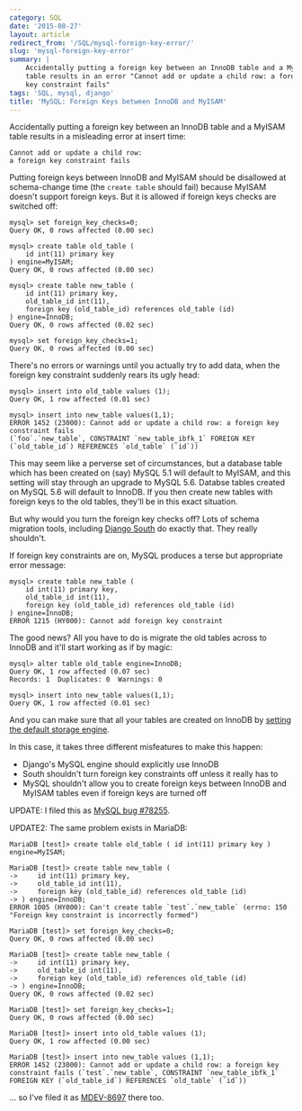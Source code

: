 ```yaml
---
category: SQL
date: '2015-08-27'
layout: article
redirect_from: '/SQL/mysql-foreign-key-error/'
slug: 'mysql-foreign-key-error'
summary: |
    Accidentally putting a foreign key between an InnoDB table and a MyISAM
    table results in an error "Cannot add or update a child row: a foreign
    key constraint fails"
tags: 'SQL, mysql, django'
title: 'MySQL: Foreign Keys between InnoDB and MyISAM'
---
```


Accidentally putting a foreign key between an InnoDB table and a MyISAM
table results in a misleading error at insert time:

    Cannot add or update a child row:
    a foreign key constraint fails

Putting foreign keys between InnoDB and MyISAM should be disallowed at
schema-change time (the `create table` should fail) because MyISAM
doesn't support foreign keys. But it is allowed if foreign keys checks
are switched off:

    mysql> set foreign_key_checks=0;
    Query OK, 0 rows affected (0.00 sec)

    mysql> create table old_table (
        id int(11) primary key
    ) engine=MyISAM;
    Query OK, 0 rows affected (0.00 sec)

    mysql> create table new_table (
        id int(11) primary key,
        old_table_id int(11),
        foreign key (old_table_id) references old_table (id)
    ) engine=InnoDB;
    Query OK, 0 rows affected (0.02 sec)

    mysql> set foreign_key_checks=1;
    Query OK, 0 rows affected (0.00 sec)

There's no errors or warnings until you actually try to add data, when
the foreign key constraint suddenly rears its ugly head:

    mysql> insert into old_table values (1);
    Query OK, 1 row affected (0.01 sec)

    mysql> insert into new_table values(1,1);
    ERROR 1452 (23000): Cannot add or update a child row: a foreign key constraint fails
    (`foo`.`new_table`, CONSTRAINT `new_table_ibfk_1` FOREIGN KEY (`old_table_id`) REFERENCES `old_table` (`id`))

This may seem like a perverse set of circumstances, but a database table
which has been created on (say) MySQL 5.1 will default to MyISAM, and
this setting will stay through an upgrade to MySQL 5.6. Databse tables
created on MySQL 5.6 will default to InnoDB. If you then create new
tables with foreign keys to the old tables, they'll be in this exact
situation.

But why would you turn the foreign key checks off? Lots of schema
migration tools, including [Django
South](https://south.readthedocs.org/en/latest/) do exactly that. They
really shouldn't.

If foreign key constraints are on, MySQL produces a terse but
appropriate error message:

    mysql> create table new_table (
        id int(11) primary key,
        old_table_id int(11),
        foreign key (old_table_id) references old_table (id)
    ) engine=InnoDB;
    ERROR 1215 (HY000): Cannot add foreign key constraint

The good news? All you have to do is migrate the old tables across to
InnoDB and it'll start working as if by magic:

    mysql> alter table old_table engine=InnoDB;
    Query OK, 1 row affected (0.07 sec)
    Records: 1  Duplicates: 0  Warnings: 0

    mysql> insert into new_table values(1,1);
    Query OK, 1 row affected (0.01 sec)

And you can make sure that all your tables are created on InnoDB by
[setting the default storage
engine](https://dev.mysql.com/doc/refman/5.5/en/server-system-variables.html#sysvar_default_storage_engine).

In this case, it takes three different misfeatures to make this happen:

-   Django's MySQL engine should explicitly use InnoDB
-   South shouldn't turn foreign key constraints off unless it really
    has to
-   MySQL shouldn't allow you to create foreign keys between InnoDB and
    MyISAM tables even if foreign keys are turned off

UPDATE: I filed this as [MySQL bug
\#78255](https://bugs.mysql.com/bug.php?id=78255).

UPDATE2: The same problem exists in MariaDB:

    MariaDB [test]> create table old_table ( id int(11) primary key ) engine=MyISAM;

    MariaDB [test]> create table new_table (
    ->     id int(11) primary key,
    ->     old_table_id int(11),
    ->     foreign key (old_table_id) references old_table (id)
    -> ) engine=InnoDB;
    ERROR 1005 (HY000): Can't create table `test`.`new_table` (errno: 150 "Foreign key constraint is incorrectly formed")

    MariaDB [test]> set foreign_key_checks=0;
    Query OK, 0 rows affected (0.00 sec)

    MariaDB [test]> create table new_table (
    ->     id int(11) primary key,
    ->     old_table_id int(11),
    ->     foreign key (old_table_id) references old_table (id)
    -> ) engine=InnoDB;
    Query OK, 0 rows affected (0.02 sec)

    MariaDB [test]> set foreign_key_checks=1;
    Query OK, 0 rows affected (0.00 sec)

    MariaDB [test]> insert into old_table values (1);
    Query OK, 1 row affected (0.00 sec)

    MariaDB [test]> insert into new_table values (1,1);
    ERROR 1452 (23000): Cannot add or update a child row: a foreign key constraint fails (`test`.`new_table`, CONSTRAINT `new_table_ibfk_1` FOREIGN KEY (`old_table_id`) REFERENCES `old_table` (`id`))

... so I've filed it as
[MDEV-8697](https://mariadb.atlassian.net/browse/MDEV-8697) there too.
